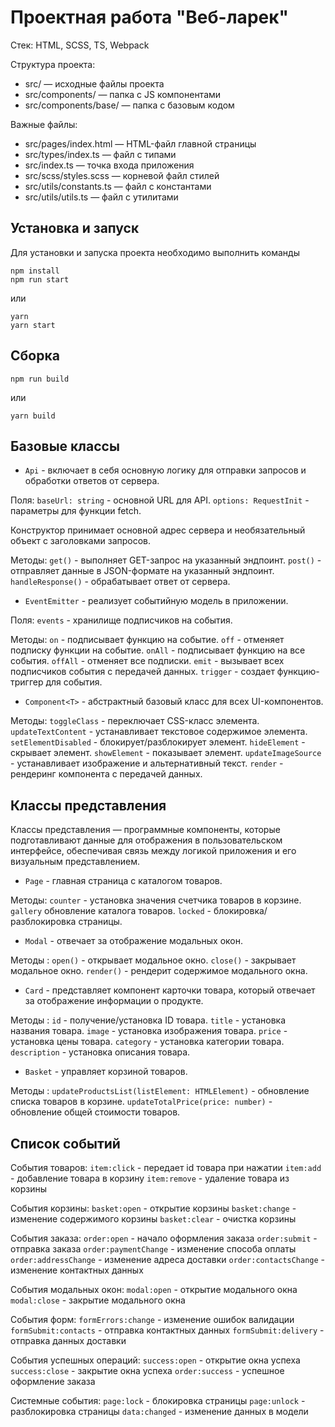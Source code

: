 # Проектная работа "Веб-ларек"

Стек: HTML, SCSS, TS, Webpack

Структура проекта:
- src/ — исходные файлы проекта
- src/components/ — папка с JS компонентами
- src/components/base/ — папка с базовым кодом

Важные файлы:
- src/pages/index.html — HTML-файл главной страницы
- src/types/index.ts — файл с типами
- src/index.ts — точка входа приложения
- src/scss/styles.scss — корневой файл стилей
- src/utils/constants.ts — файл с константами
- src/utils/utils.ts — файл с утилитами

## Установка и запуск
Для установки и запуска проекта необходимо выполнить команды

```
npm install
npm run start
```

или

```
yarn
yarn start
```
## Сборка

```
npm run build
```

или

```
yarn build
```

## Базовые классы
 
 - `Api` - включает в себя основную логику для отправки запросов и обработки ответов от сервера.

 Поля:
 `baseUrl: string` - основной URL для API.
 `options: RequestInit` - параметры для функции fetch.
 
 Конструктор принимает основной адрес сервера и необязательный объект с заголовками запросов.
 
 Методы:
 `get()` - выполняет GET-запрос на указанный эндпоинт.
 `post()` - отправляет данные в JSON-формате на указанный эндпоинт.
 `handleResponse()` - обрабатывает ответ от сервера.
 
 - `EventEmitter` - реализует событийную модель в приложении.
 
 Поля:
 `events` - хранилище подписчиков на события.
 
 Методы:
 `on` - подписывает функцию на событие.
 `off` - отменяет подписку функции на событие.
 `onAll` - подписывает функцию на все события.
 `offAll` - отменяет все подписки.
 `emit` - вызывает всех подписчиков события с передачей данных.
 `trigger` - создает функцию-триггер для события.
 
 - `Component<T>` - абстрактный базовый класс для всех UI-компонентов.
 
 Методы:
 `toggleClass` - переключает CSS-класс элемента.
 `updateTextContent` - устанавливает текстовое содержимое элемента.
 `setElementDisabled` - блокирует/разблокирует элемент.
 `hideElement` - скрывает элемент.
 `showElement` - показывает элемент.
 `updateImageSource` - устанавливает изображение и альтернативный текст.
 `render` - рендеринг компонента с передачей данных.
 
 ## Классы представления
 
 Классы представления — программные компоненты, которые подготавливают данные для отображения в пользовательском интерфейсе, обеспечивая связь между логикой приложения и его визуальным представлением.
 
 - `Page` - главная страница с каталогом товаров.
 
 Методы:
 `counter` - установка значения счетчика товаров в корзине.
 `gallery` обновление каталога товаров.
 `locked` - блокировка/разблокировка страницы.
 
 
 - `Modal` -  отвечает за отображение модальных окон.
 
 Методы :
 `open()` - открывает модальное окно.
 `close()` - закрывает модальное окно.
 `render()` - рендерит содержимое модального окна.

 
 - `Card` - представляет компонент карточки товара, который отвечает за отображение информации о продукте.
 
 Методы :
 `id`  - получение/установка ID товара.
 `title` - установка названия товара.
 `image` - установка изображения товара.
 `price` - установка цены товара.
 `category` - установка категории товара.
 `description` - установка описания товара.
 
 - `Basket` - управляет корзиной товаров.
 
 Методы :
 `updateProductsList(listElement: HTMLElement)` - обновление списка товаров в корзине.
 `updateTotalPrice(price: number)` - обновление общей стоимости товаров.
 
 ## Список событий
 
 События товаров:
 `item:click` - передает id товара при нажатии
 `item:add` - добавление товара в корзину
 `item:remove` - удаление товара из корзины
 
 События корзины:
 `basket:open` - открытие корзины
 `basket:change` - изменение содержимого корзины
 `basket:clear` - очистка корзины
 
 События заказа:
 `order:open` - начало оформления заказа
 `order:submit` - отправка заказа
 `order:paymentChange` - изменение способа оплаты
 `order:addressChange` - изменение адреса доставки
 `order:contactsChange` - изменение контактных данных
 
 События модальных окон:
 `modal:open` - открытие модального окна
 `modal:close` - закрытие модального окна
 
 События форм:
 `formErrors:change` - изменение ошибок валидации
 `formSubmit:contacts` - отправка контактных данных
 `formSubmit:delivery` - отправка данных доставки
 
 События успешных операций:
 `success:open` - открытие окна успеха
 `success:close` - закрытие окна успеха
 `order:success` - успешное оформление заказа
 
 Системные события:
 `page:lock` - блокировка страницы
 `page:unlock` - разблокировка страницы
 `data:changed` - изменение данных в модели
